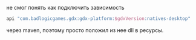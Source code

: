 не смог понять как подключить зависимость
```groovy
api "com.badlogicgames.gdx:gdx-platform:$gdxVersion:natives-desktop"
```
через maven, поэтому просто положил из нее dll в ресурсы.